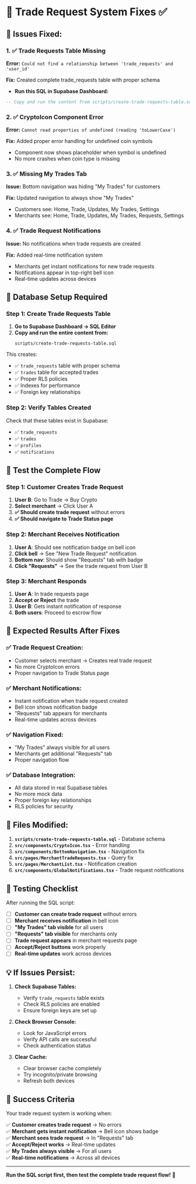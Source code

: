 # 🔧 Trade Request System Fixes ✅

## 🐛 **Issues Fixed:**

### **1. ✅ Trade Requests Table Missing**
**Error:** `Could not find a relationship between 'trade_requests' and 'user_id'`

**Fix:** Created complete trade_requests table with proper schema
- **Run this SQL in Supabase Dashboard:**

```sql
-- Copy and run the content from scripts/create-trade-requests-table.sql
```

### **2. ✅ CryptoIcon Component Error**
**Error:** `Cannot read properties of undefined (reading 'toLowerCase')`

**Fix:** Added proper error handling for undefined coin symbols
- Component now shows placeholder when symbol is undefined
- No more crashes when coin type is missing

### **3. ✅ Missing My Trades Tab**
**Issue:** Bottom navigation was hiding "My Trades" for customers

**Fix:** Updated navigation to always show "My Trades"
- Customers see: Home, Trade, Updates, My Trades, Settings
- Merchants see: Home, Trade, Updates, My Trades, Requests, Settings

### **4. ✅ Trade Request Notifications**
**Issue:** No notifications when trade requests are created

**Fix:** Added real-time notification system
- Merchants get instant notifications for new trade requests
- Notifications appear in top-right bell icon
- Real-time updates across devices

## 🚀 **Database Setup Required**

### **Step 1: Create Trade Requests Table**
1. **Go to Supabase Dashboard → SQL Editor**
2. **Copy and run the entire content from:**
   ```
   scripts/create-trade-requests-table.sql
   ```

This creates:
- ✅ `trade_requests` table with proper schema
- ✅ `trades` table for accepted trades
- ✅ Proper RLS policies
- ✅ Indexes for performance
- ✅ Foreign key relationships

### **Step 2: Verify Tables Created**
Check that these tables exist in Supabase:
- ✅ `trade_requests`
- ✅ `trades` 
- ✅ `profiles`
- ✅ `notifications`

## 🧪 **Test the Complete Flow**

### **Step 1: Customer Creates Trade Request**
1. **User B**: Go to Trade → Buy Crypto
2. **Select merchant** → Click User A
3. **✅ Should create trade request** without errors
4. **✅ Should navigate to Trade Status page**

### **Step 2: Merchant Receives Notification**
1. **User A**: Should see notification badge on bell icon
2. **Click bell** → See "New Trade Request" notification
3. **Bottom nav**: Should show "Requests" tab with badge
4. **Click "Requests"** → See the trade request from User B

### **Step 3: Merchant Responds**
1. **User A**: In trade requests page
2. **Accept or Reject** the trade
3. **User B**: Gets instant notification of response
4. **Both users**: Proceed to escrow flow

## 🎯 **Expected Results After Fixes**

### **✅ Trade Request Creation:**
- Customer selects merchant → Creates real trade request
- No more CryptoIcon errors
- Proper navigation to Trade Status page

### **✅ Merchant Notifications:**
- Instant notification when trade request created
- Bell icon shows notification badge
- "Requests" tab appears for merchants
- Real-time updates across devices

### **✅ Navigation Fixed:**
- "My Trades" always visible for all users
- Merchants get additional "Requests" tab
- Proper navigation flow

### **✅ Database Integration:**
- All data stored in real Supabase tables
- No more mock data
- Proper foreign key relationships
- RLS policies for security

## 🔧 **Files Modified:**

1. **`scripts/create-trade-requests-table.sql`** - Database schema
2. **`src/components/CryptoIcon.tsx`** - Error handling
3. **`src/components/BottomNavigation.tsx`** - Navigation fix
4. **`src/pages/MerchantTradeRequests.tsx`** - Query fix
5. **`src/pages/MerchantList.tsx`** - Notification creation
6. **`src/components/GlobalNotifications.tsx`** - Trade request notifications

## 🚀 **Testing Checklist**

After running the SQL script:

- [ ] **Customer can create trade request** without errors
- [ ] **Merchant receives notification** in bell icon
- [ ] **"My Trades" tab visible** for all users
- [ ] **"Requests" tab visible** for merchants only
- [ ] **Trade request appears** in merchant requests page
- [ ] **Accept/Reject buttons** work properly
- [ ] **Real-time updates** work across devices

## 💡 **If Issues Persist:**

1. **Check Supabase Tables:**
   - Verify `trade_requests` table exists
   - Check RLS policies are enabled
   - Ensure foreign keys are set up

2. **Check Browser Console:**
   - Look for JavaScript errors
   - Verify API calls are successful
   - Check authentication status

3. **Clear Cache:**
   - Clear browser cache completely
   - Try incognito/private browsing
   - Refresh both devices

## 🎉 **Success Criteria**

Your trade request system is working when:

✅ **Customer creates trade request** → No errors  
✅ **Merchant gets instant notification** → Bell icon shows badge  
✅ **Merchant sees trade request** → In "Requests" tab  
✅ **Accept/Reject works** → Real-time updates  
✅ **My Trades always visible** → For all users  
✅ **Real-time notifications** → Across all devices  

---

**Run the SQL script first, then test the complete trade request flow!** 🚀
